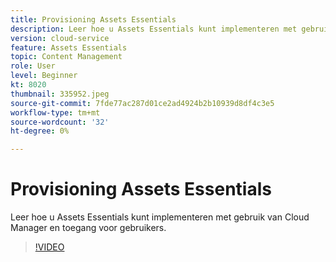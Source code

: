 ```yaml
---
title: Provisioning Assets Essentials
description: Leer hoe u Assets Essentials kunt implementeren met gebruik van Cloud Manager en toegang voor gebruikers.
version: cloud-service
feature: Assets Essentials
topic: Content Management
role: User
level: Beginner
kt: 8020
thumbnail: 335952.jpeg
source-git-commit: 7fde77ac287d01ce2ad4924b2b10939d8df4c3e5
workflow-type: tm+mt
source-wordcount: '32'
ht-degree: 0%

---
```


# Provisioning Assets Essentials

Leer hoe u Assets Essentials kunt implementeren met gebruik van Cloud Manager en toegang voor gebruikers.

>[!VIDEO](https://video.tv.adobe.com/v/335952/?quality=9&learn=on)
